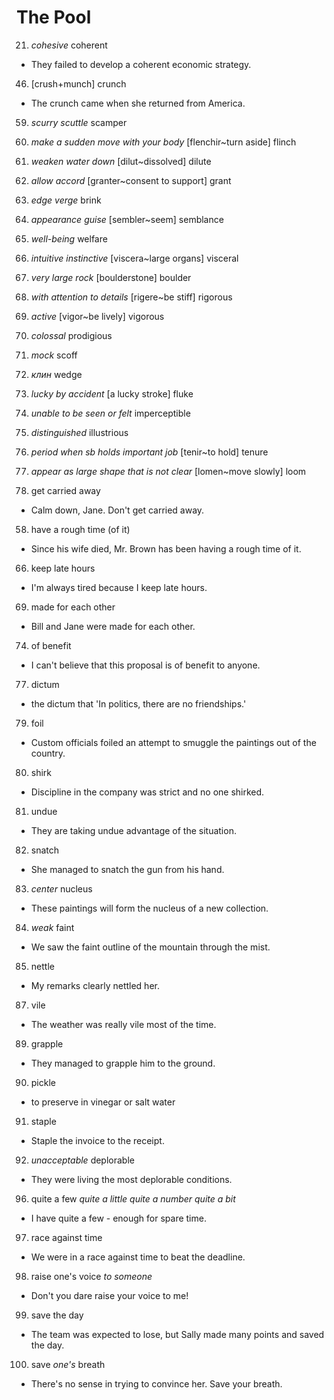 # The Pool

21. *cohesive* coherent
  - They failed to develop a coherent economic strategy.
46. [crush+munch] crunch
  - The crunch came when she returned from America.
59. *scurry* *scuttle* scamper
66. *make a sudden move with your body* [flenchir~turn aside] flinch
69. *weaken* *water down* [dilut~dissolved] dilute
71. *allow* *accord* [granter~consent to support] grant
75. *edge* *verge* brink

76. *appearance* *guise* [sembler~seem] semblance
79. *well-being* welfare
82. *intuitive* *instinctive* [viscera~large organs] visceral
89. *very large rock* [boulderstone] boulder
90. *with attention to details* [rigere~be stiff] rigorous
91. *active* [vigor~be lively] vigorous
92. *colossal* prodigious
93. *mock* scoff
94. *клин* wedge
95. *lucky by accident* [a lucky stroke] fluke
96. *unable to be seen or felt* imperceptible
97. *distinguished* illustrious
99. *period when sb holds important job* [tenir~to hold] tenure
100. *appear as large shape that is not clear* [lomen~move slowly] loom

56. get carried away
  - Calm down, Jane. Don't get carried away.
58. have a rough time (of it)
  - Since his wife died, Mr. Brown has been having a rough time of it.
66. keep late hours
  - I'm always tired because I keep late hours.
69. made for each other
  - Bill and Jane were made for each other.
74. of benefit
  - I can't believe that this proposal is of benefit to anyone.

77. dictum
  - the dictum that 'In politics, there are no friendships.'
79. foil
  - Custom officials foiled an attempt to smuggle the paintings out of the country.
80. shirk
  - Discipline in the company was strict and no one shirked.
81. undue
  - They are taking undue advantage of the situation.
82. snatch
  - She managed to snatch the gun from his hand.
83. *center* nucleus
  - These paintings will form the nucleus of a new collection.
84. *weak* faint
  - We saw the faint outline of the mountain through the mist.
85. nettle
  - My remarks clearly nettled her.
87. vile
  - The weather was really vile most of the time.
89. grapple
  - They managed to grapple him to the ground.
90. pickle
  - to preserve in vinegar or salt water
91. staple
  - Staple the invoice to the receipt.
92. *unacceptable* deplorable
  - They were living the most deplorable conditions.
96. quite a few *quite a little* *quite a number* *quite a bit*
  - I have quite a few - enough for spare time.
97. race against time
  - We were in a race against time to beat the deadline.
98. raise one's voice *to someone*
  - Don't you dare raise your voice to me!
99. save the day
  - The team was expected to lose, but Sally made many points and saved the day.
100. save *one's* breath
  - There's no sense in trying to convince her. Save your breath.
